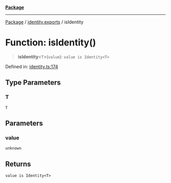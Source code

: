 [**Package**](../../README.md)

***

[Package](../../modules.md) / [identity.exports](../README.md) / isIdentity

# Function: isIdentity()

> **isIdentity**\<`T`\>(`value`): `value is Identity<T>`

Defined in: [identity.ts:174](https://github.com/AlexXanderGrib/monads-io/blob/88cc2f22cfbd8717d7e52da6913dd270216344b1/src/identity.ts#L174)

## Type Parameters

### T

`T`

## Parameters

### value

`unknown`

## Returns

`value is Identity<T>`

